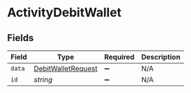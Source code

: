 # ActivityDebitWallet


## Fields

| Field                                                           | Type                                                            | Required                                                        | Description                                                     |
| --------------------------------------------------------------- | --------------------------------------------------------------- | --------------------------------------------------------------- | --------------------------------------------------------------- |
| `data`                                                          | [DebitWalletRequest](../../models/shared/debitwalletrequest.md) | :heavy_minus_sign:                                              | N/A                                                             |
| `id`                                                            | *string*                                                        | :heavy_minus_sign:                                              | N/A                                                             |